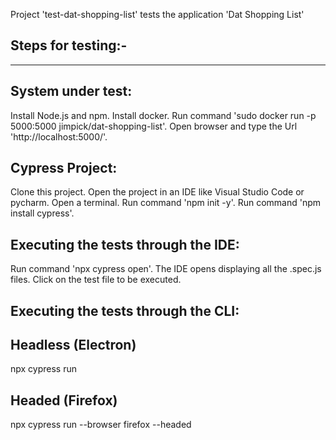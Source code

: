 Project 'test-dat-shopping-list' tests the application 'Dat Shopping List'

Steps for testing:-
-------------------
-------------------

System under test:
------------------
Install Node.js and npm.
Install docker.
Run command 'sudo docker run -p 5000:5000 jimpick/dat-shopping-list'.
Open browser and type the Url 'http://localhost:5000/'.

Cypress Project:
----------------
Clone this project.
Open the project in an IDE like Visual Studio Code or pycharm.
Open a terminal.
Run command 'npm init -y'.
Run command 'npm install cypress'.


Executing the tests through the IDE:
------------------------------------
Run command 'npx cypress open'.
The IDE opens displaying all the .spec.js files.
Click on the test file to be executed.


Executing the tests through the CLI:
------------------------------------

Headless (Electron)
-------------------
npx cypress run

Headed (Firefox)
----------------
npx cypress run --browser firefox --headed








